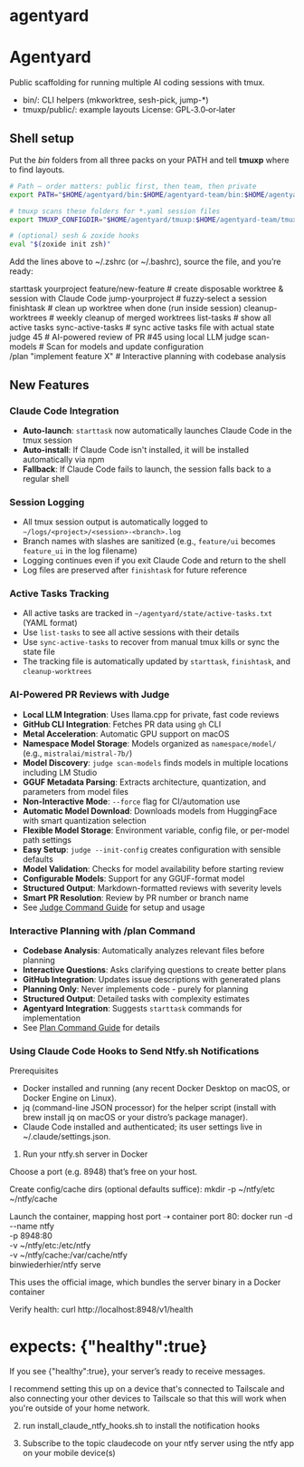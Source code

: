 # agentyard

Agentyard
=========

Public scaffolding for running multiple AI coding sessions with tmux.
- bin/: CLI helpers (mkworktree, sesh-pick, jump-*)
- tmuxp/public/: example layouts
License: GPL‑3.0‑or‑later

## Shell setup

Put the *bin* folders from all three packs on your PATH and tell **tmuxp** where to find layouts.

```sh
# Path – order matters: public first, then team, then private
export PATH="$HOME/agentyard/bin:$HOME/agentyard-team/bin:$HOME/agentyard-private/bin:$PATH"

# tmuxp scans these folders for *.yaml session files
export TMUXP_CONFIGDIR="$HOME/agentyard/tmuxp:$HOME/agentyard-team/tmuxp:$HOME/agentyard-private/tmuxp"

# (optional) sesh & zoxide hooks
eval "$(zoxide init zsh)"
```

Add the lines above to ~/.zshrc (or ~/.bashrc), source the file, and you’re ready:

starttask yourproject feature/new-feature   # create disposable worktree & session with Claude Code
jump-yourproject                            # fuzzy‑select a session
finishtask                                  # clean up worktree when done (run inside session)
cleanup-worktrees                           # weekly cleanup of merged worktrees
list-tasks                                  # show all active tasks
sync-active-tasks                           # sync active tasks file with actual state
judge 45                                    # AI-powered review of PR #45 using local LLM
judge scan-models                           # Scan for models and update configuration  
/plan "implement feature X"                 # Interactive planning with codebase analysis

## New Features

### Claude Code Integration
- **Auto-launch**: `starttask` now automatically launches Claude Code in the tmux session
- **Auto-install**: If Claude Code isn't installed, it will be installed automatically via npm
- **Fallback**: If Claude Code fails to launch, the session falls back to a regular shell

### Session Logging
- All tmux session output is automatically logged to `~/logs/<project>/<session>-<branch>.log`
- Branch names with slashes are sanitized (e.g., `feature/ui` becomes `feature_ui` in the log filename)
- Logging continues even if you exit Claude Code and return to the shell
- Log files are preserved after `finishtask` for future reference

### Active Tasks Tracking
- All active tasks are tracked in `~/agentyard/state/active-tasks.txt` (YAML format)
- Use `list-tasks` to see all active sessions with their details
- Use `sync-active-tasks` to recover from manual tmux kills or sync the state file
- The tracking file is automatically updated by `starttask`, `finishtask`, and `cleanup-worktrees`

### AI-Powered PR Reviews with Judge
- **Local LLM Integration**: Uses llama.cpp for private, fast code reviews
- **GitHub CLI Integration**: Fetches PR data using `gh` CLI
- **Metal Acceleration**: Automatic GPU support on macOS
- **Namespace Model Storage**: Models organized as `namespace/model/` (e.g., `mistralai/mistral-7b/`)
- **Model Discovery**: `judge scan-models` finds models in multiple locations including LM Studio
- **GGUF Metadata Parsing**: Extracts architecture, quantization, and parameters from model files
- **Non-Interactive Mode**: `--force` flag for CI/automation use
- **Automatic Model Download**: Downloads models from HuggingFace with smart quantization selection
- **Flexible Model Storage**: Environment variable, config file, or per-model path settings
- **Easy Setup**: `judge --init-config` creates configuration with sensible defaults
- **Model Validation**: Checks for model availability before starting review
- **Configurable Models**: Support for any GGUF-format model
- **Structured Output**: Markdown-formatted reviews with severity levels
- **Smart PR Resolution**: Review by PR number or branch name
- See [Judge Command Guide](docs/judge-command-guide.md) for setup and usage

### Interactive Planning with /plan Command
- **Codebase Analysis**: Automatically analyzes relevant files before planning
- **Interactive Questions**: Asks clarifying questions to create better plans
- **GitHub Integration**: Updates issue descriptions with generated plans
- **Planning Only**: Never implements code - purely for planning
- **Structured Output**: Detailed tasks with complexity estimates
- **Agentyard Integration**: Suggests `starttask` commands for implementation
- See [Plan Command Guide](docs/plan-command.md) for details

### Using Claude Code Hooks to Send Ntfy.sh Notifications
Prerequisites

- Docker installed and running (any recent Docker Desktop on macOS, or Docker Engine on Linux).
- jq (command-line JSON processor) for the helper script (install with brew install jq on macOS or your distro’s package manager). 
- Claude Code installed and authenticated; its user settings live in ~/.claude/settings.json.

1. Run your ntfy.sh server in Docker

Choose a port (e.g. 8948) that’s free on your host.

Create config/cache dirs (optional defaults suffice):
 mkdir -p ~/ntfy/etc ~/ntfy/cache

Launch the container, mapping host port ⇢ container port 80:
docker run -d \
  --name ntfy \
  -p 8948:80 \
  -v ~/ntfy/etc:/etc/ntfy \
  -v ~/ntfy/cache:/var/cache/ntfy \
  binwiederhier/ntfy serve

This uses the official image, which bundles the server binary in a Docker container 

Verify health:
curl http://localhost:8948/v1/health
# expects: {"healthy":true}

If you see {"healthy":true}, your server’s ready to receive messages.

I recommend setting this up on a device that's connected to Tailscale and also connecting your other devices to Tailscale so that this will work when you're outside of your home network. 

2. run install_claude_ntfy_hooks.sh to install the notification hooks

3. Subscribe to the topic claudecode on your ntfy server using the ntfy app on your mobile device(s)
